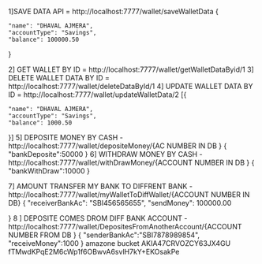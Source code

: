 1]SAVE DATA API = http://localhost:7777/wallet/saveWalletData {
  
    "name": "DHAVAL AJMERA",
    "accountType": "Savings",
    "balance": 100000.50
}

2] GET WALLET BY ID = http://localhost:7777/wallet/getWalletDataByid/1 
3] DELETE WALLET DATA BY ID =  http://localhost:7777/wallet/deleteDataById/1
4] UPDATE WALLET DATA BY ID = http://localhost:7777/wallet/updateWalletData/2
[{
  
    "name": "DHAVAL AJMERA",
    "accountType": "Savings",
    "balance": 1000.50
}]
5]
DEPOSITE MONEY BY CASH - http://localhost:7777/wallet/depositeMoney/{AC NUMBER IN DB }
{
    "bankDeposite":50000
}
6] 
WITHDRAW MONEY BY CASH - http://localhost:7777/wallet/withDrawMoney/{ACCOUNT NUMBER IN DB }
{
    "bankWithDraw":10000
}

7] 
AMOUNT TRANSFER MY BANK TO DIFFRENT BANK - http://localhost:7777/wallet/myWalletToDiffWallet/{ACCOUNT NUMBER IN DB}
{
    "receiverBankAc": "SBI456565655",
    "sendMoney": 100000.00
    
}
8 ]
DEPOSITE COMES DROM DIFF BANK ACCOUNT - http://localhost:7777/wallet/DepositesFromAnotherAccount/{ACCOUNT NUMBER FROM DB }
{
    "senderBankAc":"SBI7878989854",
    "receiveMoney":1000
}
amazone bucket AKIA47CRVOZCY63JX4GU
fTMwdKPqE2M6cWp1f6OBwvA6svlH7kY+EKOsakPe
